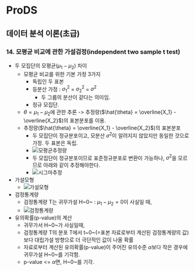 # ProDS
## 데이터 분석 이론(초급) 
### 14. 모평균 비교에 관한 가설검정(independent two sample t test)
* 두 모집단의 모평균($\mu_1 - \mu_2$) 차이
  * 모평균 비교를 위한 기본 가정 3가지
    * 독립인 두 표본
    * 등분산 가정 : $\sigma_1^2$ = $\sigma_2^2$ = $\sigma^2$
      * 두 그룹의 분산이 같다는 의미임.
    * 정규 모집단.
  * $\theta = \mu_1 - \mu_2$에 관한 추론 -> 추정량($\hat{\theta} = \overline{X_1} - \overline{X_2}$)의 표본분포를 이용.
  * 추정량($\hat{\theta} = \overline{X_1} - \overline{X_2}$)의 표본분포
    * 두 모집단이 정규분포이고, 모분산 $\sigma^2$이 알려지지 않았지만 동일한 것으로 가정. 두 표본은 독립.
    * ![모평균추정량](../images/202303/20230309_모평균추정량.png)
    * 두 모집단이 정규분포이므로 표준정규분포로 변환이 가능하나, $\sigma^2$을 모르므로 아래와 같이 추정해야한다.
    * ![시그마추정](../images/202303/20230309_시그마추정.png)
* 가설모형
  * ![가설모형](../images/202303/20230309_가설모형.png)
* 검정통계량
  * 검정통계량 T는 귀무가설 H~0~ : $\mu_1 - \mu_2 = 0$이 사실일 때,
  * ![검정통계량](../images/202303/20230309_검정통계량.png)
* 유의확률(p-value)의 계산
  * 귀무가서 H~0~가 사실일때,
  * 검정통계량 T의 분포 T에서 t~0~(=표본 자료로부터 계산된 검정통계량의 값)보다 대립가설 방향으로 더 극단적인 값이 나올 확률
  * 자료로부터 계산된 유의확률(p-value)이 주어진 유의수준 $\alpha$보다 작은 경우에 귀무가설 H~0~를 기각함.
  * p-value <= $\alpha$면, H~0~를 기각.

